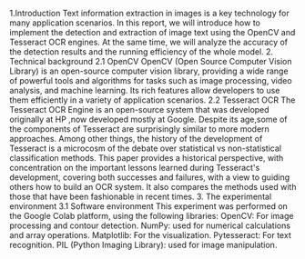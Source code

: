1.Introduction
Text information extraction in images is a key technology for many application scenarios. In this report, we will introduce how to implement the detection and extraction of image text using the OpenCV and Tesseract OCR engines. At the same time, we will analyze the accuracy of the detection results and the running efficiency of the whole model.
2. Technical background
2.1 OpenCV
OpenCV (Open Source Computer Vision Library) is an open-source computer vision library, providing a wide range of powerful tools and algorithms for tasks such as image processing, video analysis, and machine learning. Its rich features allow developers to use them efficiently in a variety of application scenarios.
2.2 Tesseract OCR
The Tesseract OCR Engine is an open-source system that was developed originally at HP ,now developed mostly at Google.  Despite its age,some of the components of Tesseract are surprisingly similar to more modern approaches. Among other things, the history of the development of Tesseract is a microcosm of the debate over statistical vs non-statistical classification methods. This paper provides a historical perspective, with concentration on the important lessons learned during Tesseract's development, covering both successes and failures, with a view to guiding others how to build an OCR system. It also compares the methods used with those that have been fashionable in recent times.
3. The experimental environment
3.1 Software environment
This experiment was performed on the Google Colab platform, using the following libraries:
OpenCV: For image processing and contour detection.
NumPy: used for numerical calculations and array operations.
Matplotlib: For the visualization.
Pytesseract: For text recognition.
PIL (Python Imaging Library): used for image manipulation.
